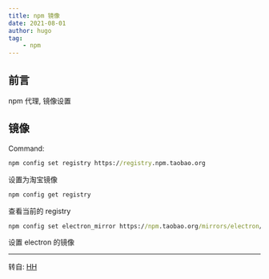 ```yaml
---
title: npm 镜像
date: 2021-08-01
author: hugo
tag:
    - npm
---
```


## 前言

npm 代理, 镜像设置

## 镜像

Command:
```cmd
npm config set registry https://registry.npm.taobao.org
```
设置为淘宝镜像


```cmd
npm config get registry
```
查看当前的 registry


```cmd
npm config set electron_mirror https://npm.taobao.org/mirrors/electron/
```
设置 electron 的镜像


---
转自: [HH](http://www.hugohuang.xyz/)

